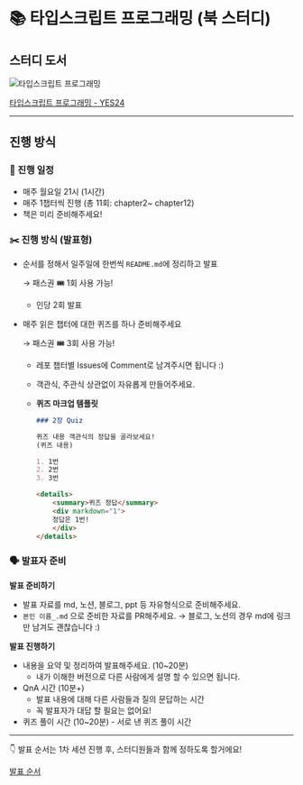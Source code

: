 # 📚 타입스크립트 프로그래밍 (북 스터디)

<aside>

## 스터디 도서

![타입스크립트 프로그래밍](http://image.kyobobook.co.kr/images/book/xlarge/601/x9788966262601.jpg)

[타입스크립트 프로그래밍 - YES24](http://www.yes24.com/Product/Goods/90265564)

<aside>

---

## 진행 방식

### 📏 진행 일정

- 매주 월요일 21시 (1시간)
- 매주 1챕터씩 진행 (총 11회: chapter2~ chapter12)
- 책은 미리 준비해주세요!

</aside>

<aside>

### ✂️ 진행 방식 (발표형)

- 순서를 정해서 일주일에 한번씩 `README.md`에 정리하고 발표

  → 패스권 🎟️ 1회 사용 가능!

  - 인당 2회 발표

- 매주 읽은 챕터에 대한 퀴즈를 하나 준비해주세요

  → 패스권 🎟️ 3회 사용 가능!

  - 레포 챕터별 Issues에 Comment로 남겨주시면 됩니다 :)
  - 객관식, 주관식 상관없이 자유롭게 만들어주세요.
  - **퀴즈 마크업 템플릿**

    ```markdown
    ### 2장 Quiz

    퀴즈 내용 객관식의 정답을 골라보세요!
    (퀴즈 내용)

    1. 1번
    2. 2번
    3. 3번

    <details>
    	<summary>퀴즈 정답</summary>
    	<div markdown="1">    
    	정답은 1번!
    	</div>
    </details>
    ```

### 🗣 발표자 준비

**발표 준비하기**

- 발표 자료를 md, 노션, 블로그, ppt 등 자유형식으로 준비해주세요.
- `본인 이름_.md` 으로 준비한 자료를 PR해주세요.
  → 블로그, 노션의 경우 md에 링크만 남겨도 괜찮습니다 :)

**발표 진행하기**

- 내용을 요약 및 정리하여 발표해주세요. (10~20분)
  - 내가 이해한 버전으로 다른 사람에게 설명 할 수 있으면 됩니다.
- QnA 시간 (10분+)
  - 발표 내용에 대해 다른 사람들과 질의 문답하는 시간
  - 꼭 발표자가 대답 할 필요는 없어요!
- 퀴즈 풀이 시간 (10~20분) - 서로 낸 퀴즈 풀이 시간
</aside>

---

<aside>

👇 발표 순서는 1차 세션 진행 후, 스터디원들과 함께 정하도록 할거에요!

[발표 순서](https://www.notion.so/47697299c0894dbdb0cd801af910c6ce)

</aside>
